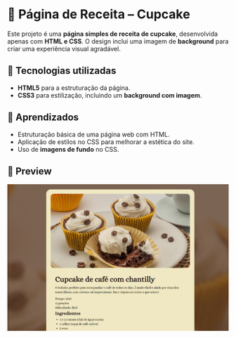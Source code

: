 # 🧁 Página de Receita – Cupcake  

Este projeto é uma **página simples de receita de cupcake**, desenvolvida apenas com **HTML e CSS**. O design inclui uma imagem de **background** para criar uma experiência visual agradável.  

## 🚀 Tecnologias utilizadas  
- **HTML5** para a estruturação da página.  
- **CSS3** para estilização, incluindo um **background com imagem**.  

## 🎯 Aprendizados  
- Estruturação básica de uma página web com HTML.  
- Aplicação de estilos no CSS para melhorar a estética do site.  
- Uso de **imagens de fundo** no CSS.  

## 📸 Preview  
![Preview da Página](preview.png)  


